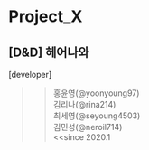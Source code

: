 Project_X
=====================
[D&amp;D] 헤어나와
-----------------------------------------------------
[developer]  
>>홍윤영(@yoonyoung97)  
>>김리나(@rina214)  
>>최세영(@seyoung4503)  
>>김민성(@neroil714)    
<<since 2020.1

